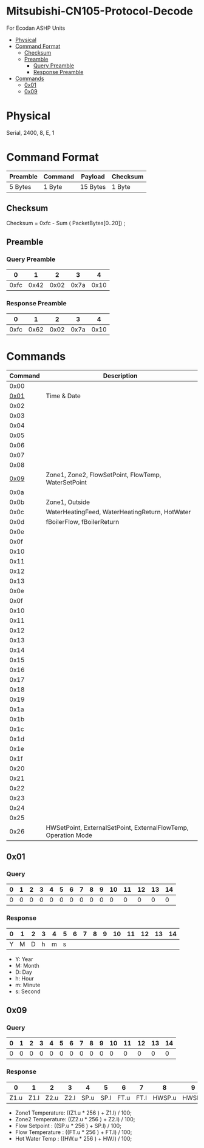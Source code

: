 # Mitsubishi-CN105-Protocol-Decode
For Ecodan ASHP Units
- [Physical](#physical)
- [Command Format](#command-format)
  * [Checksum](#checksum)
  * [Preamble](#preamble)
    + [Query Preamble](#query-preamble)
    + [Response Preamble](#response-preamble)
- [Commands](#commands)
  * [0x01](#0x01)
  * [0x09](#0x09)
  


# Physical
Serial, 2400, 8, E, 1

# Command Format

| Preamble | Command | Payload | Checksum |
| --- | --- | --- | --- |
| 5 Bytes | 1 Byte | 15 Bytes | 1 Byte |

## Checksum

Checksum = 0xfc - Sum ( PacketBytes[0..20]) ;
## Preamble
### Query Preamble
| 0 | 1 | 2 | 3 | 4 |
| ---  | ---  | ---  | ---  | ---  |
| 0xfc | 0x42 | 0x02 | 0x7a | 0x10 |

### Response Preamble

| 0 | 1 | 2 | 3 | 4 |
| ---  | ---  | ---  | ---  | ---  |
| 0xfc | 0x62 | 0x02 | 0x7a | 0x10 |

# Commands
| Command | Description |
| ------- | ----------- |
| 0x00 |     |
| [0x01](#0x01) | Time & Date |
| 0x02 |     |
| 0x03 |     |
| 0x04 |     |
| 0x05 |     |
| 0x06 |     |
| 0x07 |     |
| 0x08 |     |
| [0x09](#0x09) | Zone1, Zone2, FlowSetPoint, FlowTemp, WaterSetPoint |
| 0x0a |     |
| 0x0b | Zone1, Outside |
| 0x0c | WaterHeatingFeed, WaterHeatingReturn, HotWater |
| 0x0d | fBoilerFlow,  fBoilerReturn |
| 0x0e |     |
| 0x0f |     |
| 0x10 |     |
| 0x11 |     |
| 0x12 |     |
| 0x13 |     |
| 0x0e |     |
| 0x0f |     |
| 0x10 |     |
| 0x11 |     |
| 0x12 |     |
| 0x13 |     |
| 0x14 |     |
| 0x15 |     |
| 0x16 |     |
| 0x17 |     |
| 0x18 |     |
| 0x19 |     |
| 0x1a |     |
| 0x1b |     |
| 0x1c |     |
| 0x1d |     |
| 0x1e |     |
| 0x1f |     |
| 0x20 |     |
| 0x21 |     |
| 0x22 |     |
| 0x23 |     |
| 0x24 |     |
| 0x25 |     |
| 0x26 | HWSetPoint, ExternalSetPoint, ExternalFlowTemp, Operation Mode |

## 0x01
### Query
| 0 | 1 | 2 | 3 | 4 | 5 | 6 | 7 | 8 | 9 | 10 | 11 | 12 | 13 | 14 |
|---|---|---|---|---|---|---|---|---|---|----|----|----|----|----|
| 0 | 0 | 0 | 0 | 0 | 0 | 0 | 0 | 0 | 0 | 0  | 0  |  0 |  0 |  0 |

### Response
| 0 | 1 | 2 | 3 | 4 | 5 | 6 | 7 | 8 | 9 | 10 | 11 | 12 | 13 | 14 |
|---|---|---|---|---|---|---|---|---|---|----|----|----|----|----|
| Y | M | D | h | m | s |   |   |   |   |    |    |    |    |    |

* Y: Year
* M: Month
* D: Day
* h: Hour
* m: Minute
* s: Second

## 0x09
### Query
| 0 | 1 | 2 | 3 | 4 | 5 | 6 | 7 | 8 | 9 | 10 | 11 | 12 | 13 | 14 |
|---|---|---|---|---|---|---|---|---|---|----|----|----|----|----|
| 0 | 0 | 0 | 0 | 0 | 0 | 0 | 0 | 0 | 0 | 0  | 0  |  0 |  0 |  0 |

### Response
| 0 | 1 | 2 | 3 | 4 | 5 | 6 | 7 | 8 | 9 | 10 | 11 | 12 | 13 | 14 |
|---|---|---|---|---|---|---|---|---|---|----|----|----|----|----|
| Z1.u | Z1.l | Z2.u | Z2.l | SP.u | SP.l | FT.u | FT.l | HWSP.u  | HWSP.l  |    |    |    |    |    |

* Zone1 Temperature:  ((Z1.u * 256 ) + Z1.l) / 100;
* Zone2 Temperature:  ((Z2.u * 256 ) + Z2.l) / 100;
* Flow Setpoint    :  ((SP.u * 256 ) + SP.l) / 100;
* Flow Temperature :  ((FT.u * 256 ) + FT.l) / 100;
* Hot Water Temp   :  ((HW.u * 256 ) + HW.l) / 100;


